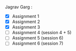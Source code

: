 Jagrav Garg :
- [x] Assignment 1
- [x] Assignment 2
- [x] Assignment 3
- [ ] Assignment 4 (session 4 + 5)
- [ ] Assignment 5 (session 6)
- [ ] Assignment 6 (session 7)
